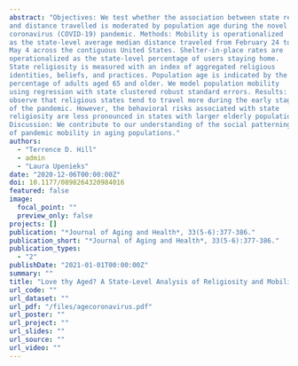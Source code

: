 ```yaml
--- 
abstract: "Objectives: We test whether the association between state religiosity
and distance travelled is moderated by population age during the novel
coronavirus (COVID-19) pandemic. Methods: Mobility is operationalized
as the state-level average median distance traveled from February 24 to
May 4 across the contiguous United States. Shelter-in-place rates are
operationalized as the state-level percentage of users staying home.
State religiosity is measured with an index of aggregated religious
identities, beliefs, and practices. Population age is indicated by the state
percentage of adults aged 65 and older. We model population mobility
using regression with state clustered robust standard errors. Results: We
observe that religious states tend to travel more during the early stages
of the pandemic. However, the behavioral risks associated with state
religiosity are less pronounced in states with larger elderly populations.
Discussion: We contribute to our understanding of the social patterning
of pandemic mobility in aging populations."
authors: 
  - "Terrence D. Hill"
  - admin
  - "Laura Upenieks"
date: "2020-12-06T00:00:00Z"
doi: 10.1177/0898264320984016
featured: false
image: 
  focal_point: ""
  preview_only: false
projects: []
publication: "*Journal of Aging and Health*, 33(5-6):377-386."
publication_short: "*Journal of Aging and Health*, 33(5-6):377-386."
publication_types: 
  - "2"
publishDate: "2021-01-01T00:00:00Z"
summary: ""
title: "Love thy Aged? A State-Level Analysis of Religiosity and Mobility in Aging Populations during the Novel Coronavirus (COVID-19) Pandemic"
url_code: ""
url_dataset: ""
url_pdf: "/files/agecoronavirus.pdf"
url_poster: ""
url_project: ""
url_slides: ""
url_source: ""
url_video: ""
---
```


